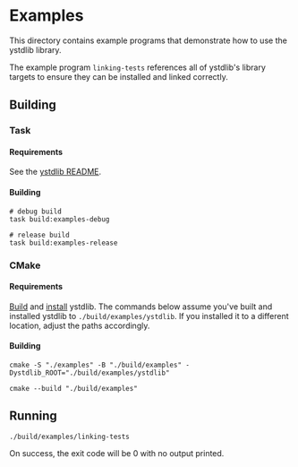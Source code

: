 # Examples

This directory contains example programs that demonstrate how to use the ystdlib library.

The example program `linking-tests` references all of ystdlib's library targets to ensure they can
be installed and linked correctly.

## Building

### Task

#### Requirements

See the [ystdlib README](../README.md).

#### Building

```shell
# debug build
task build:examples-debug

# release build
task build:examples-release
```

### CMake

#### Requirements

[Build](../README.md#building) and [install](../README.md#installing) ystdlib. The commands below
assume you've built and installed ystdlib to `./build/examples/ystdlib`. If you installed it to a
different location, adjust the paths accordingly.

#### Building

```shell
cmake -S "./examples" -B "./build/examples" -Dystdlib_ROOT="./build/examples/ystdlib"

cmake --build "./build/examples"
```

## Running

```shell
./build/examples/linking-tests
```

On success, the exit code will be 0 with no output printed.
